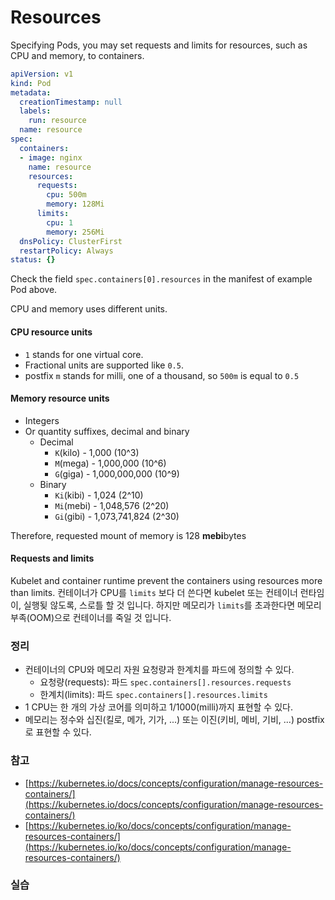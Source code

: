 # Resources

Specifying Pods, you may set requests and limits for resources, such as CPU and memory, to containers.

```yaml
apiVersion: v1
kind: Pod
metadata:
  creationTimestamp: null
  labels:
    run: resource
  name: resource
spec:
  containers:
  - image: nginx
    name: resource
    resources:
      requests:
        cpu: 500m
        memory: 128Mi
      limits:
        cpu: 1
        memory: 256Mi
  dnsPolicy: ClusterFirst
  restartPolicy: Always
status: {}
```

Check the field `spec.containers[0].resources` in the manifest of example Pod above.

CPU and memory uses different units.

#### CPU resource units

* `1` stands for one virtual core.
* Fractional units are supported like `0.5`.
* postfix `m` stands for milli, one of a thousand, so `500m` is equal to `0.5`

#### Memory resource units

* Integers
* Or quantity suffixes, decimal and binary
  * Decimal
    * `K`(kilo) - 1,000 (10^3)
    * `M`(mega) - 1,000,000 (10^6)
    * `G`(giga) - 1,000,000,000 (10^9)
  * Binary
    * `Ki`(kibi) - 1,024 (2^10)
    * `Mi`(mebi) - 1,048,576 (2^20)
    * `Gi`(gibi) - 1,073,741,824 (2^30)

Therefore, requested mount of memory is 128 **mebi**bytes

#### Requests and limits

Kubelet and container runtime prevent the containers using resources more than limits. 컨테이너가 CPU를 `limits` 보다 더 쓴다면 kubelet 또는 컨테이너 런타임이, 실행됮 않도록, 스로틀 할 것 입니다. 하지만 메모리가 `limits`를 초과한다면 메모리 부족(OOM)으로 컨테이너를 죽일 것 입니다.

### 정리

* 컨테이너의 CPU와 메모리 자원 요청량과 한계치를 파드에 정의할 수 있다.
  * 요청량(requests): 파드 `spec.containers[].resources.requests`
  * 한계치(limits): 파드 `spec.containers[].resources.limits`
* 1 CPU는 한 개의 가상 코어를 의미하고 1/1000(milli)까지 표현할 수 있다.
* 메모리는 정수와 십진(킬로, 메가, 기가, ...) 또는 이진(키비, 메비, 기비, ...) postfix로 표현할 수 있다.

### 참고

* [https://kubernetes.io/docs/concepts/configuration/manage-resources-containers/](https://kubernetes.io/docs/concepts/configuration/manage-resources-containers/)
* [https://kubernetes.io/ko/docs/concepts/configuration/manage-resources-containers/](https://kubernetes.io/ko/docs/concepts/configuration/manage-resources-containers/)

### 실습




